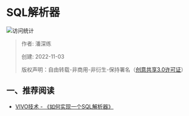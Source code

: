 # SQL解析器

![访问统计](https://visitor-badge.glitch.me/badge?page_id=senlypan.qa.09-sql-parserl&left_color=blue&right_color=red)

> 作者: 潘深练
>
> 创建: 2022-11-03
>
> 版权声明：自由转载-非商用-非衍生-保持署名（[创意共享3.0许可证](https://creativecommons.org/licenses/by-nc-nd/3.0/deed.zh)）


## 一、推荐阅读
 
- [VIVO技术 - 《如何实现一个SQL解析器》](https://mp.weixin.qq.com/s/2FH4WuO1FMbxqiv4RUvdrA)